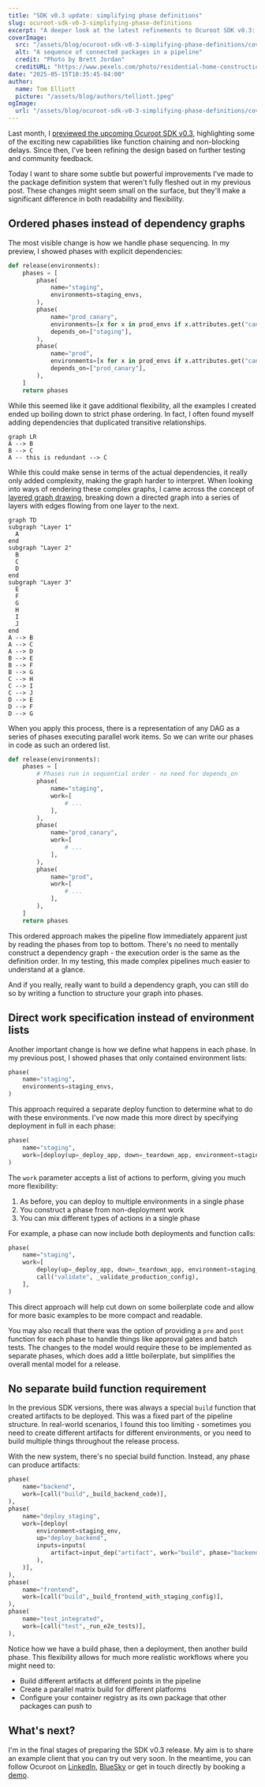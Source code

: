 ```yaml
---
title: "SDK v0.3 update: simplifying phase definitions"
slug: ocuroot-sdk-v0-3-simplifying-phase-definitions
excerpt: "A deeper look at the latest refinements to Ocuroot SDK v0.3: ordered phases, direct work specification, and flexible artifact creation."
coverImage:
  src: "/assets/blog/ocuroot-sdk-v0-3-simplifying-phase-definitions/cover.jpg"
  alt: "A sequence of connected packages in a pipeline"
  credit: "Photo by Brett Jordan"
  creditURL: "https://www.pexels.com/photo/residential-home-construction-and-renovation-28885519/"
date: "2025-05-15T10:35:45-04:00"
author:
  name: Tom Elliott
  picture: "/assets/blog/authors/telliott.jpeg"
ogImage:
  url: "/assets/blog/ocuroot-sdk-v0-3-simplifying-phase-definitions/cover.jpg"
---
```


Last month, I [previewed the upcoming Ocuroot SDK v0.3](/blog/ocuroot-sdk-v0-3-canaries), highlighting some of the exciting new capabilities like function chaining and non-blocking delays. Since then, I've been refining the design based on further testing and community feedback.

Today I want to share some subtle but powerful improvements I've made to the package definition system that weren't fully fleshed out in my previous post. These changes might seem small on the surface, but they'll make a significant difference in both readability and flexibility.

## Ordered phases instead of dependency graphs

The most visible change is how we handle phase sequencing. In my preview, I showed phases with explicit dependencies:

```python
def release(environments):
    phases = [
        phase(
            name="staging",
            environments=staging_envs,
        ),
        phase(
            name="prod_canary",
            environments=[x for x in prod_envs if x.attributes.get("canary", "False") == "True"],
            depends_on=["staging"],
        ),
        phase(
            name="prod",
            environments=[x for x in prod_envs if x.attributes.get("canary", "False") == "False"],
            depends_on=["prod_canary"],
        ),
    ]
    return phases
```

While this seemed like it gave additional flexibility, all the examples I created
ended up boiling down to strict phase ordering. In fact, I often found myself adding
dependencies that duplicated transitive relationships.

```mermaid
graph LR
A --> B
B --> C
A -- this is redundant --> C
```

While this could make sense in terms of the actual dependencies, it really only added complexity, making the graph harder to interpret.
When looking into ways of rendering these complex graphs, I came across the concept of [layered graph drawing](https://en.wikipedia.org/wiki/Layered_graph_drawing), breaking down a directed graph into a series of layers with edges flowing from one
layer to the next.

```mermaid
graph TD
subgraph "Layer 1"
  A
end
subgraph "Layer 2"
  B
  C
  D
end
subgraph "Layer 3"
  E
  F
  G
  H
  I
  J
end
A --> B
A --> C
A --> D
B --> E
B --> F
B --> G
C --> H
C --> I
C --> J
D --> E
D --> F
D --> G
```

When you apply this process, there is a representation of any DAG as a
series of phases executing parallel work items. So we can write our phases in code
as such an ordered list.

```python
def release(environments):
    phases = [
        # Phases run in sequential order - no need for depends_on
        phase(
            name="staging",
            work=[
                # ...
            ],
        ),
        phase(
            name="prod_canary",
            work=[
                # ...
            ],
        ),
        phase(
            name="prod",
            work=[
                # ...
            ],
        ),
    ]
    return phases
```

This ordered approach makes the pipeline flow immediately apparent just by reading the phases from top to bottom. There's no need to mentally construct a dependency graph - the execution order is the same as the definition order. In my testing, this made complex pipelines much easier to understand at a glance.

And if you really, really want to build a dependency graph, you can still do so by
writing a function to structure your graph into phases.

## Direct work specification instead of environment lists

Another important change is how we define what happens in each phase. In my previous post, I showed phases that only contained environment lists:

```python
phase(
    name="staging",
    environments=staging_envs,
)
```

This approach required a separate deploy function to determine what to do with these environments. I've now made this more direct by specifying deployment in full in each phase:

```python
phase(
    name="staging",
    work=[deploy(up=_deploy_app, down=_teardown_app, environment=staging)],
)
```

The `work` parameter accepts a list of actions to perform, giving you much more flexibility:

1. As before, you can deploy to multiple environments in a single phase
2. You construct a phase from non-deployment work
3. You can mix different types of actions in a single phase

For example, a phase can now include both deployments and function calls:

```python
phase(
    name="staging",
    work=[
        deploy(up=_deploy_app, down=_teardown_app, environment=staging_env),
        call("validate", _validate_production_config),
    ],
)
```

This direct approach will help cut down on some boilerplate code and allow for more basic examples to be more compact and readable.

You may also recall that there was the option of providing a `pre` and `post` function for each phase to handle things like approval gates and batch tests. The changes to the model would require these to be implemented as separate phases, which does add a little boilerplate, but simplifies the overall mental model for a release.

## No separate build function requirement

In the previous SDK versions, there was always a special `build` function that created artifacts to be deployed. This was a fixed part of the pipeline structure. In real-world scenarios, I found this too limiting - sometimes you need to create different artifacts for different environments, or you need to build multiple things throughout the release process.

With the new system, there's no special build function. Instead, any phase can produce artifacts:

```python
phase(
    name="backend",
    work=[call("build",_build_backend_code)],
),
phase(
    name="deploy_staging",
    work=[deploy(
        environment=staging_env,
        up="deploy_backend",
        inputs=inputs(
            artifact=input_dep("artifact", work="build", phase="backend")
        ),
    )],
),
phase(
    name="frontend",
    work=[call("build",_build_frontend_with_staging_config)],
),
phase(
    name="test_integrated",
    work=[call("test",_run_e2e_tests)],
),
```

Notice how we have a build phase, then a deployment, then another build phase. This flexibility allows for much more realistic workflows where you might need to:

- Build different artifacts at different points in the pipeline
- Create a parallel matrix build for different platforms
- Configure your container registry as its own package that other packages can push to

## What's next?

I'm in the final stages of preparing the SDK v0.3 release. My aim is to share an
example client that you can try out very soon. In the meantime, you can follow
Ocuroot on [LinkedIn](https://www.linkedin.com/company/ocuroot), [BlueSky](https://bsky.app/profile/ocuroot.com) or get in touch directly by booking a [demo](/demo).
